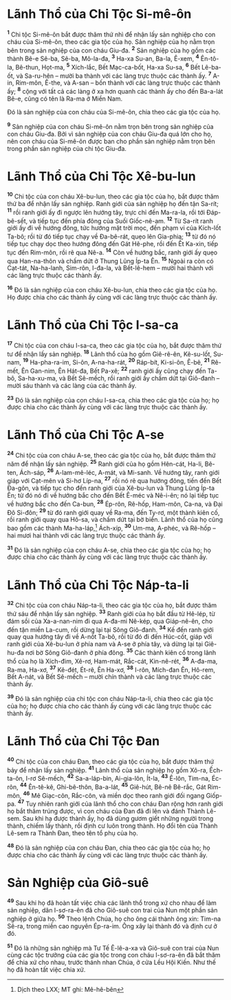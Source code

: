 # Lãnh Thổ của Chi Tộc Si-mê-ôn
<sup><b>1</b></sup> Chi tộc Si-mê-ôn bắt được thăm thứ nhì để nhận lấy sản nghiệp cho con cháu của Si-mê-ôn, theo các gia tộc của họ. Sản nghiệp của họ nằm trọn bên trong sản nghiệp của con cháu Giu-đa. <sup><b>2</b></sup> Sản nghiệp của họ gồm các thành Bê-e Sê-ba, Sê-ba, Mô-la-đa, <sup><b>3</b></sup> Ha-xa Su-an, Ba-la, Ê-xem, <sup><b>4</b></sup> Ên-tô-la, Bê-thun, Họt-ma, <sup><b>5</b></sup> Xích-lắc, Bết Mạc-ca-bốt, Ha-xa Su-sa, <sup><b>6</b></sup> Bết Lê-ba-ốt, và Sa-ru-hên – mười ba thành với các làng trực thuộc các thành ấy. <sup><b>7</b></sup> A-in, Rim-môn, Ê-the, và A-san – bốn thành với các làng trực thuộc các thành ấy; <sup><b>8</b></sup> cộng với tất cả các làng ở xa hơn quanh các thành ấy cho đến Ba-a-lát Bê-e, cũng có tên là Ra-ma ở Miền Nam.

Ðó là sản nghiệp của con cháu của Si-mê-ôn, chia theo các gia tộc của họ.

<sup><b>9</b></sup> Sản nghiệp của con cháu Si-mê-ôn nằm trọn bên trong sản nghiệp của con cháu Giu-đa. Bởi vì sản nghiệp của con cháu Giu-đa quá lớn cho họ, nên con cháu của Si-mê-ôn được ban cho phần sản nghiệp nằm trọn bên trong phần sản nghiệp của chi tộc Giu-đa.

# Lãnh Thổ của Chi Tộc Xê-bu-lun
<sup><b>10</b></sup> Chi tộc của con cháu Xê-bu-lun, theo các gia tộc của họ, bắt được thăm thứ ba để nhận lấy sản nghiệp. Ranh giới của sản nghiệp họ đến tận Sa-rít; <sup><b>11</b></sup> rồi ranh giới ấy đi ngược lên hướng tây, trực chỉ đến Ma-ra-la, rồi tới Ðáp-bê-sết, và tiếp tục đến phía đông của Suối Giốc-nê-am. <sup><b>12</b></sup> Từ Sa-rít ranh giới ấy đi về hướng đông, tức hướng mặt trời mọc, đến phạm vi của Kích-lốt Ta-bô; rồi từ đó tiếp tục chạy về Ða-bê-rát, quẹo lên Gia-phia; <sup><b>13</b></sup> từ đó nó tiếp tục chạy dọc theo hướng đông đến Gát Hê-phe, rồi đến Ết Ka-xin, tiếp tục đến Rim-môn, rồi rẽ qua Nê-a. <sup><b>14</b></sup> Còn về hướng bắc, ranh giới ấy quẹo qua Han-na-thôn và chấm dứt ở Thung Lũng Íp-ta Ên. <sup><b>15</b></sup> Ngoài ra còn có Cạt-tát, Na-ha-lanh, Sim-rôn, I-đa-la, và Bết-lê-hem – mười hai thành với các làng trực thuộc các thành ấy.

<sup><b>16</b></sup> Ðó là sản nghiệp của con cháu Xê-bu-lun, chia theo các gia tộc của họ. Họ được chia cho các thành ấy cùng với các làng trực thuộc các thành ấy.

# Lãnh Thổ của Chi Tộc I-sa-ca
<sup><b>17</b></sup> Chi tộc của con cháu I-sa-ca, theo các gia tộc của họ, bắt được thăm thứ tư để nhận lấy sản nghiệp. <sup><b>18</b></sup> Lãnh thổ của họ gồm Giê-rê-ên, Kê-su-lốt, Su-nam, <sup><b>19</b></sup> Ha-pha-ra-im, Si-ôn, A-na-ha-rát, <sup><b>20</b></sup> Ráp-bít, Ki-si-ôn, Ê-bê, <sup><b>21</b></sup> Rê-mết, Ên Gan-nim, Ên Hát-đa, Bết Pa-xê; <sup><b>22</b></sup> ranh giới ấy cũng chạy đến Ta-bô, Sa-ha-xu-ma, và Bết Sê-mếch, rồi ranh giới ấy chấm dứt tại Giô-đanh – mười sáu thành và các làng của các thành ấy.

<sup><b>23</b></sup> Ðó là sản nghiệp của con cháu I-sa-ca, chia theo các gia tộc của họ; họ được chia cho các thành ấy cùng với các làng trực thuộc các thành ấy.

# Lãnh Thổ của Chi Tộc A-se
<sup><b>24</b></sup> Chi tộc của con cháu A-se, theo các gia tộc của họ, bắt được thăm thứ năm để nhận lấy sản nghiệp. <sup><b>25</b></sup> Ranh giới của họ gồm Hên-cát, Ha-li, Bê-ten, Ách-sáp, <sup><b>26</b></sup> A-lam-mê-léc, A-mát, và Mi-sanh. Về hướng tây, ranh giới giáp với Cạt-mên và Si-hơ Líp-na, <sup><b>27</b></sup> rồi nó rẽ qua hướng đông, tiến đến Bết Ða-gôn, và tiếp tục cho đến ranh giới của Xê-bu-lun và Thung Lũng Íp-ta Ên; từ đó nó đi về hướng bắc cho đến Bết Ê-méc và Nê-i-ên; nó lại tiếp tục về hướng bắc cho đến Ca-bun, <sup><b>28</b></sup> Ép-rôn, Rê-hốp, Ham-môn, Ca-na, và Ðại Ðô Si-đôn; <sup><b>29</b></sup> từ đó ranh giới quay về Ra-ma, đến Ty-rơ, một thành kiên cố, rồi ranh giới quay qua Hô-sa, và chấm dứt tại bờ biển. Lãnh thổ của họ cũng bao gồm các thành Ma-ha-láp,[^1-2d8f8bea-2081-4679-986b-2c8d5ff08456] Ách-xíp, <sup><b>30</b></sup> Um-ma, A-phéc, và Rê-hốp – hai mươi hai thành với các làng trực thuộc các thành ấy.

<sup><b>31</b></sup> Ðó là sản nghiệp của con cháu A-se, chia theo các gia tộc của họ; họ được chia cho các thành ấy cùng với các làng trực thuộc các thành ấy.

# Lãnh Thổ của Chi Tộc Náp-ta-li
<sup><b>32</b></sup> Chi tộc của con cháu Náp-ta-li, theo các gia tộc của họ, bắt được thăm thứ sáu để nhận lấy sản nghiệp. <sup><b>33</b></sup> Ranh giới của họ bắt đầu từ Hê-lép, từ đám sồi của Xa-a-nan-nim đi qua A-đa-mi Nê-kép, qua Giáp-nê-ên, cho đến tận miền La-cum, rồi dừng lại tại Sông Giô-đanh. <sup><b>34</b></sup> Kế đến ranh giới quay qua hướng tây đi về A-nốt Ta-bô, rồi từ đó đi đến Húc-cốt, giáp với ranh giới của Xê-bu-lun ở phía nam và A-se ở phía tây, và dừng lại tại Giê-hu-đa nơi bờ Sông Giô-đanh ở phía đông. <sup><b>35</b></sup> Các thành kiên cố trong lãnh thổ của họ là Xích-đim, Xê-rơ, Ham-mát, Rắc-cát, Kin-nê-rét, <sup><b>36</b></sup> A-đa-ma, Ra-ma, Ha-xơ, <sup><b>37</b></sup> Kê-đét, Ét-rê, Ên Ha-xơ, <sup><b>38</b></sup> I-rôn, Mích-đan Ên, Hô-rem, Bết A-nát, và Bết Sê-mếch – mười chín thành và các làng trực thuộc các thành ấy.

<sup><b>39</b></sup> Ðó là sản nghiệp của chi tộc con cháu Náp-ta-li, chia theo các gia tộc của họ; họ được chia cho các thành ấy cùng với các làng trực thuộc các thành ấy.

# Lãnh Thổ của Chi Tộc Ðan
<sup><b>40</b></sup> Chi tộc của con cháu Ðan, theo các gia tộc của họ, bắt được thăm thứ bảy để nhận lấy sản nghiệp. <sup><b>41</b></sup> Lãnh thổ của sản nghiệp họ gồm Xô-ra, Ếch-ta-ôn, I-rơ Sê-mếch, <sup><b>42</b></sup> Sa-a-láp-bin, Ai-gia-lôn, Ít-la, <sup><b>43</b></sup> Ê-lôn, Tim-na, Éc-rôn, <sup><b>44</b></sup> Ên-tê-kê, Ghi-bê-thôn, Ba-a-lát, <sup><b>45</b></sup> Giê-hút, Bê-nê Bê-rắc, Gát Rim-môn, <sup><b>46</b></sup> Mê Giạc-côn, Rắc-côn, và miền dọc theo ranh giới đối ngang Giốp-pa. <sup><b>47</b></sup> Tuy nhiên ranh giới của lãnh thổ cho con cháu Ðan rộng hơn ranh giới họ bắt thăm trúng được, vì con cháu của Ðan đã đi lên và đánh Thành Lê-sem. Sau khi hạ được thành ấy, họ đã dùng gươm giết những người trong thành, chiếm lấy thành, rồi định cư luôn trong thành. Họ đổi tên của Thành Lê-sem ra Thành Ðan, theo tên tổ phụ của họ.

<sup><b>48</b></sup> Ðó là sản nghiệp của con cháu Ðan, chia theo các gia tộc của họ; họ được chia cho các thành ấy cùng với các làng trực thuộc các thành ấy.

# Sản Nghiệp của Giô-suê
<sup><b>49</b></sup> Sau khi họ đã hoàn tất việc chia các lãnh thổ trong xứ cho nhau để làm sản nghiệp, dân I-sơ-ra-ên đã cho Giô-suê con trai của Nun một phần sản nghiệp ở giữa họ. <sup><b>50</b></sup> Theo lệnh Chúa, họ cho ông cái thành ông xin: Tim-na Sê-ra, trong miền cao nguyên Ép-ra-im. Ông xây lại thành đó và định cư ở đó.

<sup><b>51</b></sup> Ðó là những sản nghiệp mà Tư Tế Ê-lê-a-xa và Giô-suê con trai của Nun cùng các tộc trưởng của các gia tộc trong con cháu I-sơ-ra-ên đã bắt thăm để chia xứ cho nhau, trước thánh nhan Chúa, ở cửa Lều Hội Kiến. Như thế họ đã hoàn tất việc chia xứ.

[^1-2d8f8bea-2081-4679-986b-2c8d5ff08456]: Dịch theo LXX; MT ghi: Mê-hê-bên